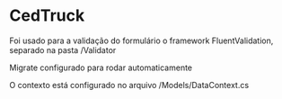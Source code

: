 # CedTruck

Foi usado para a validação do formulário o framework FluentValidation, separado na pasta /Validator

Migrate configurado para rodar automaticamente

O contexto está configurado no arquivo /Models/DataContext.cs

